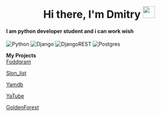<h1 align="center">Hi there, I'm Dmitry</a> 
<img src="https://github.com/blackcater/blackcater/raw/main/images/Hi.gif" height="32"/></h1>

<h4 >I am python developer student and i can work wish </h4>

![Python](https://img.shields.io/badge/python-3670A0?style=for-the-badge&logo=python&logoColor=ffdd54)
![Django](https://img.shields.io/badge/django-%23092E20.svg?style=for-the-badge&logo=django&logoColor=white)
![DjangoREST](https://img.shields.io/badge/DJANGO-REST-ff1709?style=for-the-badge&logo=django&logoColor=white&color=ff1709&labelColor=gray)
![Postgres](https://img.shields.io/badge/postgres-%23316192.svg?style=for-the-badge&logo=postgresql&logoColor=white)

**My Projects**\
[Foddgram](https://github.com/VereskZL/foodgram-project-react/ "A project to help store recipes, make menus, create shopping lists.")

[Slon_list](https://github.com/VereskZL/bar_slona/ "My first independent program. I made it to facilitate the work of an accountant at a previous job.")

[Yamdb](https://github.com/VereskZL/yamdb_final/ "Educational project. A website for evaluating books, movies, and music.")

[YaTube](https://github.com/VereskZL/hw05_final/ "Educational project. A social network for writing and commenting on posts.")

[GoldenForest](https://github.com/Tayamarn/gf_db/ "My joint project. Website for my role-playing club.")

<!--
**VereskZL/VereskZL** is a ✨ _special_ ✨ repository because its `README.md` (this file) appears on your GitHub profile.

Here are some ideas to get you started:

- 🔭 I’m currently working on ...
- 🌱 I’m currently learning ...
- 👯 I’m looking to collaborate on ...
- 🤔 I’m looking for help with ...
- 💬 Ask me about ...
- 📫 How to reach me: ...
- 😄 Pronouns: ...
- ⚡ Fun fact: ...
-->
